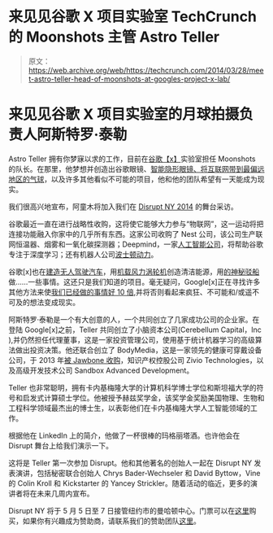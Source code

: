 # 来见见谷歌 X 项目实验室 TechCrunch 的 Moonshots 主管 Astro Teller

> 原文：<https://web.archive.org/web/https://techcrunch.com/2014/03/28/meet-astro-teller-head-of-moonshots-at-googles-project-x-lab/>

# 来见见谷歌 X 项目实验室的月球拍摄负责人阿斯特罗·泰勒

Astro Teller 拥有你梦寐以求的工作，目前在[谷歌【x】](https://web.archive.org/web/20221006045108/http://www.crunchbase.com/company/google-x)实验室担任 Moonshots 的队长。在那里，他梦想并创造出谷歌眼镜、[智能隐形眼镜、](https://web.archive.org/web/20221006045108/https://beta.techcrunch.com/2014/01/16/google-shows-off-smart-contact-lens-that-lets-diabetics-measure-their-glucose-levels/)[将互联网带到最偏远地区的气球](https://web.archive.org/web/20221006045108/https://beta.techcrunch.com/2013/05/22/google-x-acquires-makani-power-and-its-airborne-wind-turbines/)，以及许多其他看似不可能的项目，他和他的团队希望有一天能成为现实。

我们很高兴地宣布，阿童木将加入我们在 [Disrupt NY 2014](https://web.archive.org/web/20221006045108/https://beta.techcrunch.com/events/disrupt-ny-2014/event-home/) 的舞台采访。

谷歌最近一直在进行战略性收购，这将使它能够大力参与“物联网”，这一运动将把连接功能融入你家中的几乎所有东西。这家公司收购了 Nest 公司，该公司生产联网恒温器、烟雾和一氧化碳探测器；Deepmind，一家[人工智能公司](https://web.archive.org/web/20221006045108/https://beta.techcrunch.com/2014/01/26/google-deepmind/)，将帮助谷歌专注于深度学习；还有机器人公司[波士顿动力](https://web.archive.org/web/20221006045108/https://beta.techcrunch.com/2013/12/14/google-buys-boston-dynamics-creator-of-big-dog/)。

谷歌[x]也在[建造无人驾驶汽车](https://web.archive.org/web/20221006045108/https://beta.techcrunch.com/2012/08/07/google-cars-300000-miles-without-accident/)，用[机载风力涡轮机](https://web.archive.org/web/20221006045108/https://beta.techcrunch.com/2013/05/22/google-x-acquires-makani-power-and-its-airborne-wind-turbines/)创造清洁能源，用[的神秘驳船](https://web.archive.org/web/20221006045108/https://beta.techcrunch.com/2013/11/06/google-says-its-using-mystery-barges-as-interactive-space-where-people-can-learn-about-its-technology/)做……一些事情。这还只是我们知道的项目。毫无疑问，Google[x]正在寻找许多其他方法来使[我们已经做的事情好 10 倍](https://web.archive.org/web/20221006045108/https://beta.techcrunch.com/2013/03/13/andy-rubins-next-moonshot-could-happen-at-googles-project-x/),并将否则看起来疯狂、不可能和/或遥不可及的想法变成现实。

阿斯特罗·泰勒是一个有大创意的人，一个共同创立了几家成功公司的企业家。在登陆 Google[x]之前，Teller 共同创立了小脑资本公司(Cerebellum Capital，Inc ),并仍然担任代理董事，这是一家投资管理公司，使用基于统计机器学习的高级算法做出投资决策。他还联合创立了 BodyMedia，这是一家领先的健康可穿戴设备公司，于 2013 年[被 Jawbone 收购](https://web.archive.org/web/20221006045108/https://beta.techcrunch.com/2013/04/30/jawbone-will-acquire-bodymedia-for-over-100-million-to-give-it-an-edge-in-wearable-health-tracking/)，知识产权控股公司 Zivio Technologies，以及高级开发技术公司 Sandbox Advanced Development。

Teller 也非常聪明，拥有卡内基梅隆大学的计算机科学博士学位和斯坦福大学的符号和启发式计算硕士学位。他被授予赫兹奖学金，该奖学金奖励美国物理、生物和工程科学领域最杰出的博士生，以表彰他们在卡内基梅隆大学人工智能领域的工作。

根据他在 LinkedIn 上的简介，他做了一杯很棒的玛格丽塔酒。也许他会在 Disrupt 舞台上给我们演示一下。

这将是 Teller 第一次参加 Disrupt。他和其他著名的创始人一起在 Disrupt NY 发表演讲，包括秘密联合创始人 Chrys Bader-Wechseler 和 David Byttow，Vine 的 Colin Kroll 和 Kickstarter 的 Yancey Strickler。随着活动的临近，更多的演讲者将在未来几周内宣布。

Disrupt NY 将于 5 月 5 日至 7 日接管纽约市的曼哈顿中心。门票可以在[这里](https://web.archive.org/web/20221006045108/https://beta.techcrunch.com/events/disrupt-ny-2014/tickets/)购买，如果你有兴趣成为赞助商，请联系我们的赞助团队[这里](https://web.archive.org/web/20221006045108/mailto:sponsors@beta.techcrunch.com)。